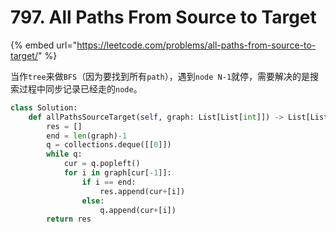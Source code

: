 # 797. All Paths From Source to Target

{% embed url="https://leetcode.com/problems/all-paths-from-source-to-target/" %}

当作`tree`来做`BFS`（因为要找到所有`path`），遇到`node N-1`就停，需要解决的是搜索过程中同步记录已经走的`node`。

```python
class Solution:
    def allPathsSourceTarget(self, graph: List[List[int]]) -> List[List[int]]:
        res = []
        end = len(graph)-1
        q = collections.deque([[0]])
        while q:
            cur = q.popleft()
            for i in graph[cur[-1]]:
                if i == end:
                    res.append(cur+[i])
                else:
                    q.append(cur+[i])
        return res
```

